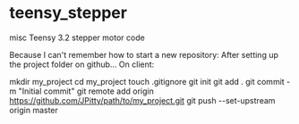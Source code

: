 # teensy_stepper
misc Teensy 3.2 stepper motor code

Because I can't remember how to start a new repository:
After setting up the project folder on github...
On client:

mkdir my_project
cd my_project
touch .gitignore
git init
git add .
git commit -m "Initial commit"
git remote add origin https://github.com/JPitty/path/to/my_project.git
git push --set-upstream origin master
